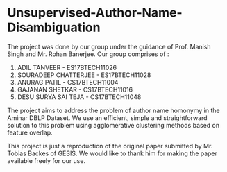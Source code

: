 # Unsupervised-Author-Name-Disambiguation

The project was done by our group under the guidance of Prof.
Manish Singh and Mr. Rohan Banerjee.
Our group comprises of :
1. ADIL TANVEER - ES17BTECH11026
2. SOURADEEP CHATTERJEE - ES17BTECH11028
3. ANURAG PATIL - CS17BTECH11004
4. GAJANAN SHETKAR - CS17BTECH11016
5. DESU SURYA SAI TEJA - CS17BTECH11048

The project aims to address the problem of author name
homonymy in the Aminar DBLP Dataset.
We use an efficient, simple and straightforward solution to this
problem using agglomerative clustering methods based on
feature overlap.

This project is just a reproduction of the original paper
submitted by Mr. Tobias Backes of GESIS. We would like to
thank him for making the paper available freely for our use.
